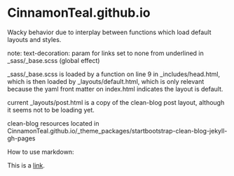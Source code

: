 # CinnamonTeal.github.io


Wacky behavior due to interplay between functions which load default layouts and styles.

note: text-decoration: param for links set to none from underlined in _sass/_base.scss (global effect)

_sass/_base.scss is loaded by a function on line 9 in _includes/head.html,  which is then loaded by _layouts/default.html, which is only relevant because the yaml front matter on index.html indicates the layout is default.

current _layouts/post.html is a copy of the clean-blog post layout, although it seems not to be loading yet. 

clean-blog resources located in CinnamonTeal.github.io/_theme_packages/startbootstrap-clean-blog-jekyll-gh-pages



How to use markdown:

This is a [link](http://example.com/).